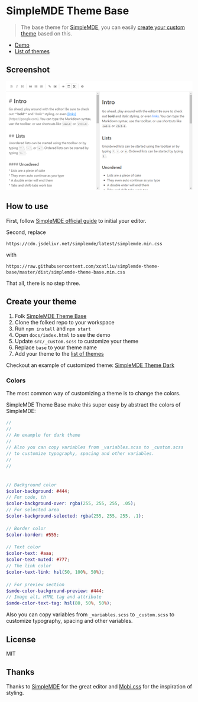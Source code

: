 # SimpleMDE Theme Base

> The base theme for [SimpleMDE](https://simplemde.com/), you can easily [create your custom theme](https://github.com/xcatliu/simplemde-theme-base#create-your-theme) based on this.

- [Demo](http://simplemde-theme-base.mazimd.com/)
- [List of themes](https://github.com/xcatliu/simplemde-theme-base/wiki/List-of-themes)

## Screenshot

![Screenshot of SimpleMDE Theme Base](docs/screenshot.png)

## How to use

First, follow [SimpleMDE official guide](https://github.com/NextStepWebs/simplemde-markdown-editor#install) to initial your editor.

Second, replace
```
https://cdn.jsdelivr.net/simplemde/latest/simplemde.min.css
```
with
```
https://raw.githubusercontent.com/xcatliu/simplemde-theme-base/master/dist/simplemde-theme-base.min.css
```

That all, there is no step three.

## Create your theme

1. Folk [SimpleMDE Theme Base](https://github.com/xcatliu/simplemde-theme-base)
2. Clone the folked repo to your workspace
3. Run `npm install` and `npm start`
4. Open `docs/index.html` to see the demo
5. Update `src/_custom.scss` to customize your theme
6. Replace `base` to your theme name
7. Add your theme to the [list of themes](https://github.com/xcatliu/simplemde-theme-base/wiki/List-of-themes)

Checkout an example of customized theme: [SimpleMDE Theme Dark](https://github.com/xcatliu/simplemde-theme-dark)

### Colors

The most common way of customizing a theme is to change the colors.

SimpleMDE Theme Base make this super easy by abstract the colors of SimpleMDE:

```scss
//
//
// An example for dark theme
//
// Also you can copy variables from _variables.scss to _custom.scss
// to customize typography, spacing and other variables.
//
//


// Background color
$color-background: #444;
// For code, th
$color-background-over: rgba(255, 255, 255, .05);
// For selected area
$color-background-selected: rgba(255, 255, 255, .1);

// Border color
$color-border: #555;

// Text color
$color-text: #aaa;
$color-text-muted: #777;
// The link color
$color-text-link: hsl(50, 100%, 50%);

// For preview section
$smde-color-background-preview: #444;
// Image alt, HTML tag and attribute
$smde-color-text-tag: hsl(80, 50%, 50%);
```

Also you can copy variables from `_variables.scss` to `_custom.scss` to customize typography, spacing and other variables.

## License

MIT

## Thanks

Thanks to [SimpleMDE](https://github.com/NextStepWebs/simplemde-markdown-editor) for the great editor and [Mobi.css](https://github.com/NextStepWebs/simplemde-markdown-editor) for the inspiration of styling.

